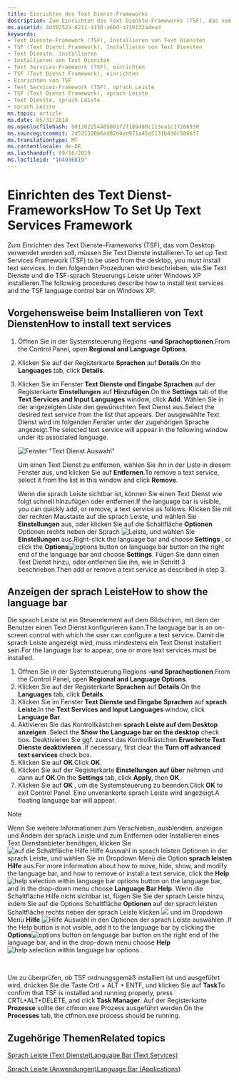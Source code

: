 ```yaml
---
title: Einrichten des Text Dienst-Frameworks
description: Zum Einrichten des Text Dienste-Frameworks (TSF), das vom Desktop verwendet werden soll, müssen Sie Text Dienste installieren. In den folgenden Prozeduren wird beschrieben, wie Sie Text Dienste und die TSF-sprach Steuerungs Leiste unter Windows XP installieren.
ms.assetid: 4d39252a-8211-4150-a60d-a730132adead
keywords:
- Text Dienste-Framework (TSF), Installieren von Text Diensten
- TSF (Text Dienst Framework), Installieren von Text Diensten
- Text Dienste, installieren
- Installieren von Text Diensten
- Text Services-Framework (TSF), einrichten
- TSF (Text Dienst Framework), einrichten
- Einrichten von TSF
- Text Services-Framework (TSF), sprach Leiste
- TSF (Text Dienst Framework), sprach Leiste
- Text Dienste, sprach Leiste
- sprach Leiste
ms.topic: article
ms.date: 05/31/2018
ms.openlocfilehash: b01302254405001f2f189480c113ea1c17266930
ms.sourcegitcommit: 2d531328b6ed82d4ad971a45a5131b430c5866f7
ms.translationtype: MT
ms.contentlocale: de-DE
ms.lasthandoff: 09/16/2019
ms.locfileid: "104036819"
---
```

# <a name="how-to-set-up-text-services-framework"></a><span data-ttu-id="ed95c-115">Einrichten des Text Dienst-Frameworks</span><span class="sxs-lookup"><span data-stu-id="ed95c-115">How To Set Up Text Services Framework</span></span>

<span data-ttu-id="ed95c-116">Zum Einrichten des Text Dienste-Frameworks (TSF), das vom Desktop verwendet werden soll, müssen Sie Text Dienste installieren.</span><span class="sxs-lookup"><span data-stu-id="ed95c-116">To set up Text Services Framework (TSF) to be used from the desktop, you must install text services.</span></span> <span data-ttu-id="ed95c-117">In den folgenden Prozeduren wird beschrieben, wie Sie Text Dienste und die TSF-sprach Steuerungs Leiste unter Windows XP installieren.</span><span class="sxs-lookup"><span data-stu-id="ed95c-117">The following procedures describe how to install text services and the TSF language control bar on Windows XP.</span></span>

## <a name="how-to-install-text-services"></a><span data-ttu-id="ed95c-118">Vorgehensweise beim Installieren von Text Diensten</span><span class="sxs-lookup"><span data-stu-id="ed95c-118">How to install text services</span></span>

1.  <span data-ttu-id="ed95c-119">Öffnen Sie in der Systemsteuerung Regions **-und Sprachoptionen**.</span><span class="sxs-lookup"><span data-stu-id="ed95c-119">From the Control Panel, open **Regional and Language Options**.</span></span>
2.  <span data-ttu-id="ed95c-120">Klicken Sie auf der Registerkarte **Sprachen** auf **Details**.</span><span class="sxs-lookup"><span data-stu-id="ed95c-120">On the **Languages** tab, click **Details**.</span></span>
3.  <span data-ttu-id="ed95c-121">Klicken Sie im Fenster **Text Dienste und Eingabe Sprachen** auf der Registerkarte **Einstellungen** auf **Hinzufügen**.</span><span class="sxs-lookup"><span data-stu-id="ed95c-121">On the **Settings** tab of the **Text Services and Input Languages** window, click **Add**.</span></span> <span data-ttu-id="ed95c-122">Wählen Sie in der angezeigten Liste den gewünschten Text Dienst aus.</span><span class="sxs-lookup"><span data-stu-id="ed95c-122">Select the desired text service from the list that appears.</span></span> <span data-ttu-id="ed95c-123">Der ausgewählte Text Dienst wird im folgenden Fenster unter der zugehörigen Sprache angezeigt.</span><span class="sxs-lookup"><span data-stu-id="ed95c-123">The selected text service will appear in the following window under its associated language.</span></span>

    ![Fenster "Text Dienst Auswahl"](images/text-service-selection.gif)

    <span data-ttu-id="ed95c-125">Um einen Text Dienst zu entfernen, wählen Sie ihn in der Liste in diesem Fenster aus, und klicken Sie auf **Entfernen**.</span><span class="sxs-lookup"><span data-stu-id="ed95c-125">To remove a text service, select it from the list in this window and click **Remove**.</span></span>

    <span data-ttu-id="ed95c-126">Wenn die sprach Leiste sichtbar ist, können Sie einen Text Dienst wie folgt schnell hinzufügen oder entfernen.</span><span class="sxs-lookup"><span data-stu-id="ed95c-126">If the language bar is visible, you can quickly add, or remove, a text service as follows.</span></span> <span data-ttu-id="ed95c-127">Klicken Sie mit der rechten Maustaste auf die sprach Leiste, und wählen Sie **Einstellungen** aus, oder klicken Sie auf die Schaltfläche **Optionen** Optionen rechts neben der Sprach ![ Leiste, ](images/options-btn.gif) und wählen Sie **Einstellungen** aus.</span><span class="sxs-lookup"><span data-stu-id="ed95c-127">Right-click the language bar and choose **Settings** , or click the **Options**![options button on language bar](images/options-btn.gif) button on the right end of the language bar and choose **Settings**.</span></span> <span data-ttu-id="ed95c-128">Fügen Sie dann einen Text Dienst hinzu, oder entfernen Sie ihn, wie in Schritt 3 beschrieben.</span><span class="sxs-lookup"><span data-stu-id="ed95c-128">Then add or remove a text service as described in step 3.</span></span>

## <a name="how-to-show-the-language-bar"></a><span data-ttu-id="ed95c-129">Anzeigen der sprach Leiste</span><span class="sxs-lookup"><span data-stu-id="ed95c-129">How to show the language bar</span></span>

<span data-ttu-id="ed95c-130">Die sprach Leiste ist ein Steuerelement auf dem Bildschirm, mit dem der Benutzer einen Text Dienst konfigurieren kann.</span><span class="sxs-lookup"><span data-stu-id="ed95c-130">The language bar is an on-screen control with which the user can configure a text service.</span></span> <span data-ttu-id="ed95c-131">Damit die sprach Leiste angezeigt wird, muss mindestens ein Text Dienst installiert sein.</span><span class="sxs-lookup"><span data-stu-id="ed95c-131">For the language bar to appear, one or more text services must be installed.</span></span>

1.  <span data-ttu-id="ed95c-132">Öffnen Sie in der Systemsteuerung Regions **-und Sprachoptionen**.</span><span class="sxs-lookup"><span data-stu-id="ed95c-132">From the Control Panel, open **Regional and Language Options**.</span></span>
2.  <span data-ttu-id="ed95c-133">Klicken Sie auf der Registerkarte **Sprachen** auf **Details**.</span><span class="sxs-lookup"><span data-stu-id="ed95c-133">On the **Languages** tab, click **Details**.</span></span>
3.  <span data-ttu-id="ed95c-134">Klicken Sie im Fenster **Text Dienste und Eingabe Sprachen** auf **sprach Leiste**.</span><span class="sxs-lookup"><span data-stu-id="ed95c-134">In the **Text Services and Input Languages** window, click **Language Bar**.</span></span>
4.  <span data-ttu-id="ed95c-135">Aktivieren Sie das Kontrollkästchen **sprach Leiste auf dem Desktop anzeigen** .</span><span class="sxs-lookup"><span data-stu-id="ed95c-135">Select the **Show the Language bar on the desktop** check box.</span></span> <span data-ttu-id="ed95c-136">Deaktivieren Sie ggf. zuerst das Kontrollkästchen **Erweiterte Text Dienste deaktivieren** .</span><span class="sxs-lookup"><span data-stu-id="ed95c-136">If necessary, first clear the **Turn off advanced text services** check box.</span></span>
5.  <span data-ttu-id="ed95c-137">Klicken Sie auf **OK**.</span><span class="sxs-lookup"><span data-stu-id="ed95c-137">Click **OK**.</span></span>
6.  <span data-ttu-id="ed95c-138">Klicken Sie auf der Registerkarte **Einstellungen** **auf über** nehmen und dann auf **OK**.</span><span class="sxs-lookup"><span data-stu-id="ed95c-138">On the **Settings** tab, click **Apply**, then **OK**.</span></span>
7.  <span data-ttu-id="ed95c-139">Klicken Sie auf **OK** , um die Systemsteuerung zu beenden.</span><span class="sxs-lookup"><span data-stu-id="ed95c-139">Click **OK** to exit Control Panel.</span></span> <span data-ttu-id="ed95c-140">Eine unverankerte sprach Leiste wird angezeigt.</span><span class="sxs-lookup"><span data-stu-id="ed95c-140">A floating language bar will appear.</span></span>

> [!Note]
>
> <span data-ttu-id="ed95c-141">Wenn Sie weitere Informationen zum Verschieben, ausblenden, anzeigen und Ändern der sprach Leiste und zum Entfernen oder Installieren eines Text Dienstanbieter benötigen, klicken Sie  ![ auf die Schaltfläche Hilfe Hilfe Auswahl in sprach leisten Optionen in ](images/help-balloon.gif) der sprach Leiste, und wählen Sie im Dropdown Menü die Option **sprach leisten Hilfe** aus.</span><span class="sxs-lookup"><span data-stu-id="ed95c-141">For more information about how to move, hide, show, and modify the language bar, and how to remove or install a text service, click the **Help**![help selection within language bar options](images/help-balloon.gif) button on the language bar, and in the drop-down menu choose **Language Bar Help**.</span></span> <span data-ttu-id="ed95c-142">Wenn die Schaltfläche Hilfe nicht sichtbar ist, fügen Sie Sie der sprach Leiste hinzu, indem Sie auf die Options Schaltfläche **Optionen** auf der sprach leisten Schaltfläche rechts neben der sprach Leiste klicken ![ ](images/options-btn.gif) und im Dropdown Menü **Hilfe** ![ Hilfe Auswahl in den Optionen der sprach Leiste auswählen ](images/help-balloon.gif) .</span><span class="sxs-lookup"><span data-stu-id="ed95c-142">If the Help button is not visible, add it to the language bar by clicking the **Options**![options button on language bar](images/options-btn.gif) button on the right end of the language bar, and in the drop-down menu choose **Help**![help selection within language bar options](images/help-balloon.gif) .</span></span>

 

<span data-ttu-id="ed95c-143">Um zu überprüfen, ob TSF ordnungsgemäß installiert ist und ausgeführt wird, drücken Sie die Taste Crtl + ALT + ENTF, und klicken Sie auf **Task**</span><span class="sxs-lookup"><span data-stu-id="ed95c-143">To confirm that TSF is installed and running properly, press CRTL+ALT+DELETE, and click **Task Manager**.</span></span> <span data-ttu-id="ed95c-144">Auf der Registerkarte **Prozesse** sollte der ctfmon.exe Prozess ausgeführt werden.</span><span class="sxs-lookup"><span data-stu-id="ed95c-144">On the **Processes** tab, the ctfmon.exe process should be running.</span></span>

## <a name="related-topics"></a><span data-ttu-id="ed95c-145">Zugehörige Themen</span><span class="sxs-lookup"><span data-stu-id="ed95c-145">Related topics</span></span>

<dl> <dt>

[<span data-ttu-id="ed95c-146">Sprach Leiste (Text Dienste)</span><span class="sxs-lookup"><span data-stu-id="ed95c-146">Language Bar (Text Services)</span></span>](language-bar.md)
</dt> <dt>

[<span data-ttu-id="ed95c-147">Sprach Leiste (Anwendungen)</span><span class="sxs-lookup"><span data-stu-id="ed95c-147">Language Bar (Applications)</span></span>](language-bar-app.md)
</dt> </dl>

 

 




